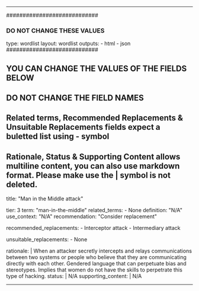 ---

############################
### DO NOT CHANGE THESE VALUES ###
type: wordlist
layout: wordlist
outputs:
    - html
    - json
############################

## YOU CAN CHANGE THE VALUES OF THE FIELDS BELOW ##
## DO NOT CHANGE THE FIELD NAMES ##

## Related terms, Recommended Replacements & Unsuitable Replacements fields expect a buletted list using - symbol ##

## Rationale, Status & Supporting Content allows multiline content, you can also use markdown format. Please make use the | symbol is not deleted.

title: "Man in the Middle attack"

tier: 3
term: "man-in-the-middle"
related_terms:
    - None
definition: "N/A"
use_context: "N/A"
recommendation: "Consider replacement"

recommended_replacements:
    - Interceptor attack
    - Intermediary attack


unsuitable_replacements:
    - None

rationale: |
    When an attacker secretly intercepts and relays communications between two systems or people who believe that they are communicating directly with each other. Gendered language that can perpetuate bias and stereotypes. Implies that women do not have the skills to perpetrate this type of hacking.
status: | 
    N/A
supporting_content: | 
    N/A

---